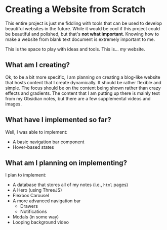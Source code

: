 # Creating a Website from Scratch

This entire project is just me fiddling with tools that can be used to develop beautiful websites in the future. While it would be cool if this project could be beautiful and polished, but that's **not what important**. Knowing how to make a website from blank text document is extremely important to me.

This is the space to play with ideas and tools. This is... *my* website.

## What am I creating?

Ok, to be a bit more specific, I am planning on creating a blog-like website that hosts content that I create dynamically. It should be rather flexible and simple. The focus should be on the content being shown rather than crazy effects and gradients. The content that I am putting up there is mainly text from my Obsidian notes, but there are a few supplemental videos and images.

## What have I implemented so far?

Well, I was able to implement:

- A basic navigation bar component
- Hover-based states
<!-- I plan to add to this section a ton. -->

## What am I planning on implementing?

I plan to implement:

- A database that stores all of my notes (i.e., `html` pages)
- A Hero (using ThreeJS)
- Flexbox Carousel
- A more advanced navigation bar
  - Drawers
  - Notifications
- Modals (in some way)
- Looping background video
